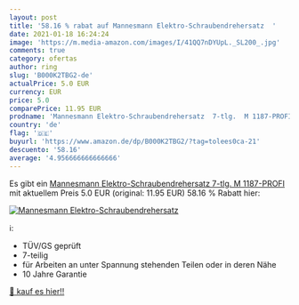 ```yaml
---
layout: post
title: '58.16 % rabat auf Mannesmann Elektro-Schraubendrehersatz  '
date: 2021-01-18 16:24:24
image: 'https://m.media-amazon.com/images/I/41QQ7nDYUpL._SL200_.jpg'
comments: true
category: ofertas
author: ring
slug: 'B000K2TBG2-de'
actualPrice: 5.0 EUR
currency: EUR
price: 5.0
comparePrice: 11.95 EUR
prodname: 'Mannesmann Elektro-Schraubendrehersatz  7-tlg.  M 1187-PROFI'
country: 'de'
flag: '🇩🇪'
buyurl: 'https://www.amazon.de/dp/B000K2TBG2/?tag=tolees0ca-21'
descuento: '58.16'
average: '4.956666666666666'
---
```


Es gibt ein [Mannesmann Elektro-Schraubendrehersatz  7-tlg.  M 1187-PROFI](https://www.amazon.de/dp/B000K2TBG2/?tag=tolees0ca-21) mit aktuellem Preis 5.0 EUR (original: 11.95 EUR) 58.16 % Rabatt hier:

[![Mannesmann Elektro-Schraubendrehersatz  ](https://m.media-amazon.com/images/I/41QQ7nDYUpL._SL200_.jpg)](https://www.amazon.de/dp/B000K2TBG2/?tag=tolees0ca-21)

ℹ️:

- TÜV/GS geprüft
- 7-teilig
- für Arbeiten an unter Spannung stehenden Teilen oder in deren Nähe
- 10 Jahre Garantie

[🛒 kauf es hier!!](https://www.amazon.de/dp/B000K2TBG2/?tag=tolees0ca-21)
